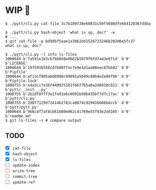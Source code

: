 # WIP 🚧

```shell
$ ./pytt/cli.py cat-file 3c7b109738e60831c50f5680dfe664120367ddba
```

```shell
$ ./pytt/cli.py hash-object 'what is up, doc?' -w
# ...
$ git cat-file -p bd9dbf5aae1a3862dd1526723246b20206e5fc37
what is up, doc?
```

```shell
$ ./pytt/cli.py -l info ls-files
1000644 b'7a591e1b3cb7bb048e0662b5079f0fd7ad3e971d' b'0'        b'LICENSE'
1000644 b'18f591b550cd7b80ffac7e9e1d1aa08eec87bb42' b'0'        b'Pipfile'
1000644 b'af13cf905a6d8996c99091a5649c88b4e2e84f96' b'0'        b'Pipfile.lock'
1000755 b'e4a3cc7e36f440925101fb67765a8a2d0418c821' b'0'        b'pytt/__init__.py'
1000755 b'2b2df8ff73e2fe91e6c6091b99b435bf7d7c17ac' b'0'        b'pytt/cli.py'
1000755 b'2d077129d72414b2761ca0874c929416606bdccb' b'0'        b'pytt/pytt.py'
1000644 b'966c4f7af8cb61660e062c41769e55f93e2dd105' b'0'        b'readme.md'
$ git ls-files -s # compare output
```


## TODO
- [x] `cat-file`
- [x] `hash-object`
- [x] `ls-files`
- [ ] `update-index`
- [ ] `write-tree`
- [ ] `commit-tree`
- [ ] `update-ref`
